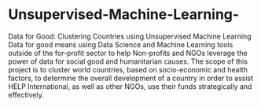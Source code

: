 # Unsupervised-Machine-Learning-
Data for Good: Clustering Countries using Unsupervised Machine Learning
Data for good means using Data Science and Machine Learning tools outside of the for-profit sector to help Non-profits and NGOs leverage the power of data for social good and humanitarian causes.
The scope of this project is to cluster world countries, based on socio-economic and health factors, to determine the overall development of a country in order to assist HELP International, as well as other NGOs, use their funds strategically and effectively.
